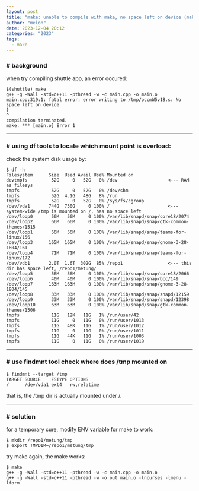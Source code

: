 ```yaml
---
layout: post
title: "make: unable to compile with make, no space left on device (make)"
author: "melon"
date: 2023-12-04 20:12
categories: "2023"
tags:
  - make
---
```


### # background
when try compiling shuttle app, an error occured:
```text
$(shuttle) make
g++ -g -Wall -std=c++11 -pthread -w -c main.cpp -o main.o
main.cpp:319:1: fatal error: error writing to /tmp/pccmW5v18.s: No space left on device
}
^
compilation terminated.
make: *** [main.o] Error 1
```

<hr>

### # using df tools to locate which mount point is overload:
check the system disk usage by:
```text
$ df -h
Filesystem      Size  Used Avail Use% Mounted on
devtmpfs         52G     0   52G   0% /dev                   <--- RAM as filesys
tmpfs            52G     0   52G   0% /dev/shm
tmpfs            52G  4.1G   48G   8% /run
tmpfs            52G     0   52G   0% /sys/fs/cgroup
/dev/vda1       744G  730G     0 100% /                      <--- system-wide /tmp is mounted on /, has no space left
/dev/loop0       56M   56M     0 100% /var/lib/snapd/snap/core18/2074
/dev/loop2       66M   66M     0 100% /var/lib/snapd/snap/gtk-common-themes/1515
/dev/loop1       56M   56M     0 100% /var/lib/snapd/snap/teams-for-linux/156
/dev/loop3      165M  165M     0 100% /var/lib/snapd/snap/gnome-3-28-1804/161
/dev/loop4       71M   71M     0 100% /var/lib/snapd/snap/teams-for-linux/172
/dev/vdb1       2.0T  1.6T  302G  85% /repo1                 <--- this dir has space left, /repo1/metung/
/dev/loop5       56M   56M     0 100% /var/lib/snapd/snap/core18/2066
/dev/loop6       40M   40M     0 100% /var/lib/snapd/snap/bcc/149
/dev/loop7      163M  163M     0 100% /var/lib/snapd/snap/gnome-3-28-1804/145
/dev/loop8       33M   33M     0 100% /var/lib/snapd/snap/snapd/12159
/dev/loop9       33M   33M     0 100% /var/lib/snapd/snap/snapd/12398
/dev/loop10      63M   63M     0 100% /var/lib/snapd/snap/gtk-common-themes/1506
tmpfs            11G   12K   11G   1% /run/user/42
tmpfs            11G     0   11G   0% /run/user/1013
tmpfs            11G   48K   11G   1% /run/user/1012
tmpfs            11G     0   11G   0% /run/user/1011
tmpfs            11G   44K   11G   1% /run/user/1003
tmpfs            11G     0   11G   0% /run/user/1019
```

<hr>

### # use findmnt tool check where does /tmp mounted on
```text
$ findmnt --target /tmp
TARGET SOURCE    FSTYPE OPTIONS
/      /dev/vda1 ext4   rw,relatime
```
that is, the /tmp dir is actually mounted under /.

<hr>

### # solution
for a temporary cure, modify ENV variable for make to work:
```text
$ mkdir /repo1/metung/tmp
$ export TMPDIR=/repo1/metung/tmp
```
try make again, the make works:
```text
$ make
g++ -g -Wall -std=c++11 -pthread -w -c main.cpp -o main.o
g++ -g -Wall -std=c++11 -pthread -w -o out main.o -lncurses -lmenu -lform
```
